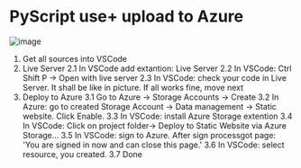 # PyScript use+ upload to Azure

![image](https://user-images.githubusercontent.com/7007970/178420667-a8d9d8b5-4dfd-4e95-bf1b-df95a4a87e9a.png)

1. Get all sources into VSCode
2. Live Server
2.1 In VSCode add extantion: Live Server
2.2 In VSCode: Ctrl Shift P -> Open with live server
2.3 In VSCode: check your code in Live Server. It shall be like in picture. If all works fine, move next
3. Deploy to Azure
3.1 Go to Azure -> Storage Accounts -> Create
3.2 In Azure: go to created Storage Account -> Data management -> Static website. Click Enable.
3.3 In VSCode: install Azure Storage extention
3.4 In VSCode: Click on project folder-> Deploy to Static Website via Azure Storage...
3.5 In VSCode: sign to Azure. After sign processgot page: 'You are signed in now and can close this page.'
3.6 In VSCode: select resource, you created.
3.7 Done
